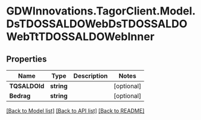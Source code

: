 # GDWInnovations.TagorClient.Model.DsTDOSSALDOWebDsTDOSSALDOWebTtTDOSSALDOWebInner

## Properties

Name | Type | Description | Notes
------------ | ------------- | ------------- | -------------
**TQSALDOId** | **string** |  | [optional] 
**Bedrag** | **string** |  | [optional] 

[[Back to Model list]](../README.md#documentation-for-models) [[Back to API list]](../README.md#documentation-for-api-endpoints) [[Back to README]](../README.md)

